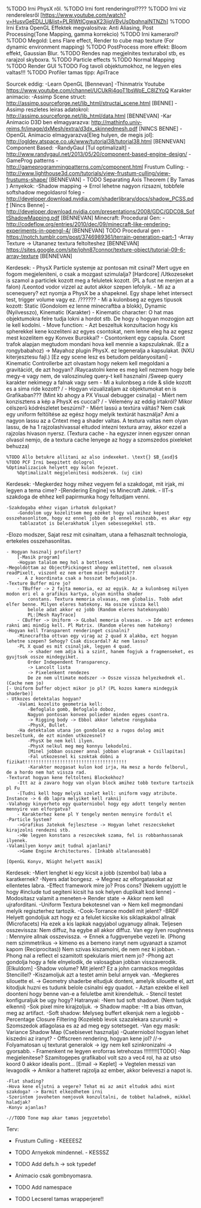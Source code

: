 %TODO Irni PhysX ről.
%TODO Irni font renderingrol????
%TODO Irni viz renderelesről [https://www.youtube.com/watch?v=HusvGeEDU_U&list=PLRIWtICgwaX23jiqVByUs0bqhnalNTNZh]
%TODO Irni Extra OpenGL Effektek megvalositva: Anti Aliasing, Post Processing(Tone Mapping, gamma korrekcio) 
%TODO Irni kamerarol?
	%TODO Megold: Lens Flare effect, Render to cube map texture (For dynamic environment mapping)
	%TODO PostProcess more effekt: Bloom effekt, Gaussian Blur.
	%TODO Rendes nap megjelnites texturabol stb, es rarajzol skyboxra.
	%TODO Particle effects
	%TODO Normal Mapping
	%TODO Render GUI
	%TODO Fog tavoli objektumokhoz, ne legyen eles valtas!!!
	%TODO Profiler tamas tipp: ApiTrace

Sourcek eddig:
	-Learn OpenGL [Bennevan]
	-Thinmatrix Youtube https://www.youtube.com/channel/UCUkRj4qoT1bsWpE_C8lZYoQ
Karakter animacio:
	-Assimp Scene struct: http://assimp.sourceforge.net/lib_html/structai_scene.html [BENNE]
	-Assimp reszletes leiras adatokrol: http://assimp.sourceforge.net/lib_html/data.html [BENNEVAN]
	-Kar Animacio D3D ben elmagyarazva: http://mathinfo.univ-reims.fr/image/dxMesh/extra/d3dx_skinnedmesh.pdf [NINCS BENNE]
	-OpenGL Animacio elmagyarazva[Eleg hulyen, de megis jol]: http://ogldev.atspace.co.uk/www/tutorial38/tutorial38.html  [BENNEVAN]
Component Based:
	-RandyGaul [Tul optimalizalt] - http://www.randygaul.net/2013/05/20/component-based-engine-design/
	-GameProg patterns - http://gameprogrammingpatterns.com/component.html
Frustum Culling:
	-http://www.lighthouse3d.com/tutorials/view-frustum-culling/view-frustums-shape/ [BENNEVAN]
	- TODO Separating Axis Theorem ( By Tamas )
Arnyekok:
	-Shadow mapping -> Errol lehetne nagyon rizsazni, tobbfele softshadow megoldasrol foleg
	-http://developer.download.nvidia.com/shaderlibrary/docs/shadow_PCSS.pdf [Nincs Benne]
	-http://developer.download.nvidia.com/presentations/2008/GDC/GDC08_SoftShadowMapping.pdf [BENNEVAN]
Minecraft:
	Procedural Gen:
		-http://codeflow.org/entries/2010/dec/09/minecraft-like-rendering-experiments-in-opengl-4/ [BENNEVAN] TODO Procedural gen
		-https://notch.tumblr.com/post/3746989361/terrain-generation-part-1
	-Array Texture -> Utananez textura feltolteshez [BENNEVAN]
		https://sites.google.com/site/john87connor/texture-object/tutorial-09-6-array-texture [BENNEVAN]

Kerdesek:
	- PhysX Particle systemje az pontosan mit csinal? Mert ugye en fogom megjeleniteni, o csak a mozgast szimulalja? [Hardcore]
		/Utkozeseket is szamol a particlek kozott meg a feluletek kozott. (PL a fust ne menjen at a falon)
		/Leontod vodor vizzel az autot akkor szepen lefolyik.
	- Mi az a scenequery? ezt nyomja a PhysX be a shapeknel. Egy shape lehet intersect test, trigger volume vagy ez.
		/??????
	- Mi a kulonbseg az egyes tipusok kozott: Static (Gondolom ez lenne minecraftba a blokk), Dynamic (Nyilvesszo), Kinematic (Karakter)
		- Kinematic character: O hat mas objektumokra felre tudja lokni a hordot stb. De hogy o hogyan mozogjon azt le kell kodolni.
		- Move function: 
	- Azt beszeltuk konzultacion hogy kis spherekkel kene kozeliteni az egyes csontokat,
	  nem lenne eleg ha az egesz mest kozelitem egy Konvex Burokkal?
		- Csontonkent egy capsula. Csont trafok alapjan megtudom mondani hova kell mennie a kapszulaknak. (Ez a rongybabahoz)
			-> Mayahoz plugin PhysX. ez legeneralja a kapsulakat. (NXU kiterjesztesu fajl.) [Ez egy scene lesz es betudom peldanyositani]
	- Kinematic Controllerbe azt olvastam hogy nekem kell megoldani a gravitációt, de azt hogyan?
		/Raycastolni kene es meg kell neznem hogy bele megy-e vagy nem, de valoszinuleg query-t kell hasznalni
		/Sweep query karakter nekimegy a falnak vagy sem
	- Mi a kulonbseg a ride & slide kozott es a sima ride kozott?
		/
	- Hogyan vizualizaljam az objektumokat en is Grafikaban??? (Mint kb ahogy a PX Visual debugger csinalja)
	- Miért nem konzisztens a kép a PhysX es cuccal?
		/
	- Vélemény az eddig irtakról? Mikor célszerű kódrészletet beszúrni?
	- Miért lassú a textúra váltás? Nem csak egy uniform feltöltése az egész hogy melyik textúrát használja?
		Ami a nagyon lassu az a Cntext meg a shader valtas. A textura valtas nem olyan lassu, de ha 1 rajzolashivassal eltudod intezni
		textura array, akkor ezzel a rajzolas hivason nyersz.
		(Textura cache - ha egyszer innen egyszer onnan olvasol nemjo, de a textura cache lenyege az hogy a szomszedos pixeleket behuzza)
		
	%TODO Allo betukre allitani az also indexeket. \text{} $B_{asd}$
	%TODO PCF Irni beepitett dologrol
	%Optimalizaciok helyett egy kulon fejezet.
		%Optimalizalt megjelenitesi modszerek. (uj cim)
		
	
Kerdesek:
	-Megkerdez hogy mihez vegyem fel a szakdogat, mit irjak, mi legyen a tema cime?
		-[Rendering Engine] vs Minecraft Jatek.
		- IIT-s szakdoga de ehhez kell papirmunka hogy feltudjam venni.
		
	-Szakdogaba ehhez vigan irhatok dolgokat?
		-Gondolom ugy kozelitsem meg ezeket hogy valamihez kepest osszehasonlitom, hogy ez ennel jobb de pl ennel rosszabb, es akar egy
		 tablazatot is belerakhatok ilyen sebessegekkel stb.
		 
-Elozo modszer, Sajat resz mit csinaltam, utana a felhasznalt technologia, ertekeles osszehasonlitas.		 
	

	- Hogyan hasznalj profilert? 
		[-Masik program]
		-Hogyan talalom meg hol a bottleneck
	-Megoldottam az ObjectPickingest ahogy emlitetted, nem olvasok readPixelt, viszont ez nem ertem miert mukodik??
		-  A z koordinata csak a hosszat befojasolja.
	-Texture Buffer mire jo?
		- TBuffer -> 2 fajta memoria, ez az egyik. Az a kulonbseg milyen modon eri el a grafikus kartya, olyan mintha shader
			constans. Textura memoria olvasas, nem globalis. Tobb adat elfer benne. Milyen eleres hatekony. Ha ossze vissza kell
			belole adat akkor ez jobb (Random eleres hatekonyabb)
			PL:[Mesh RayTrace]
		- CBuffer -> Uniform -> GLobal memoria olvasas. -> Ide azt erdemes rakni ami mindig kell. Pl Matrix. (Random eleres nem hatekony)
	-Hogyan kell Transparent renderinget csinalni?
		-Minecraftba ottvan egy virag az 2 quad X alakba, ezt hogyan lehetne szepen? Sehogy? Csak discardal? Az nem lassu?
		-PL X quad es mit csinaljak, legyen 4 quad.
			-> shader nem adja ki a szint, hanem fogjuk a fragmenseket, es gyujtsok ossze mindegyiket.
			Order Independent Transparency.
			-> Lancolt lista
			-> Pixelenkent rendezes
			De ze nem ultimate modszer -> Ossze vissza helyezkednek el. (Cache nem jo)
	[- Uniform buffer object mikor jo pl? (PL kozos kamera mindegyik shaderbe)]
	- Utkozes detektalas hogyan?
		-Valami kozelito geometria kell:
			-Befoglalo gomb, Befoglalo doboz, 
			Nagyon pontosan konvex polieder minden egyes csontra.
			-> Rigging body -> Ebbol akkor lehetne rongybaba
			-PhysX, Bullet.
		-Ha detektalom utana jon gondolom ez a rugos dolog amit beszeltunk, de ezt minden utkozesnel?
			-PhysX be nem kell ilyen.
			-PhysX nelkul meg meg konnyu lekodolni.
			[Minel jobban osszeer annal jobban elugranak + Csillapitas]
			-Fal utkozesnel ki szoktak dobni a fizikat!!!!!!!!!!!!!!!!!!!!!!!!!!!!!!!!!!!!!!
			-Karakter mozgasat kulon kod irja, Ha mesz a hordo felborul, de a hordo nem hat vissza rad.
	-Texturat hogyan kene feltolteni Blockokhoz? 
		-Itt az a zavaro hogy van olyan block amihez tobb texture tartozik pl Fu
		-[Tudni kell hogy melyik szelet kell: uniform vagy atribute. Instance -> 6 db lapra melyiket kell rakni]
	-Valahogy kinyerheto egy quaterniobol hogy egy adott tengely menten mennyire van elforgatva?
		- Karakterhez kene pl Y tengely menten mennyire fordult el
	-Particle System?
		->Grafikus Jatekok fejlesztese -> Hogyan lehet reszecskeket kirajzolni rendezni stb.
		->Ne legyen konstans a reszecskek szama, fel is robbanhassanak ilyenek.
	-Valamilyen konyv amit tudnal ajanlani?
		->Game Engine Architectures. [Inkabb altalanosabb]
		
	[OpenGL Konyv, NSight helyett masik]
Kerdesek:
	-Miert lenghet ki egy kicsit a jobb (szembol bal) laba a karatkernek?
		-Nyers adat bongesz. -> Megnez az elforgatasokat az ellentetes labra.
	-Effect framework mire jo? Pros cons? 
		(Nekem ugyjott le hogy #include tud segiteni kicsit ha sok helyen duplikalt kod lenne)
		-Modositasz valamit a meneten-> Render state -> Akkor nem kell ujraforditani.
		-Uniform Textura bekotesnel van -> Nem kell megmondani melyik regiszterhez tartozik.
	-Cook-Torrance modell mit jelent?
		-BRDF Helyett gondoljuk azt hogy ez a felulet kicsike kis siklapkakbol allnak (Microfacets)
		 Ha ezek a kis lapkak nagyjabol ugyanugy allnak. Teljesen osszevissza: Nem diffuz, ha egybe all akkor diffuz.
		 Van egy ilyen roughness : Mennyire allnak osszevissza. -> Ennek a fuggvenyebe vezeti le.
		 (Phong nem szimmetrikus -> kimeno es a bemeno iranyt nem ugyanazt a szamot kapom (Reciprocitas))
		 Nem szivas kiszamolni, de nem nez ki jobban.
	-Phong nal a reflect el szamitott spekularis miert nem jo?
		-Phong azt gondolja hogy a fele elnyelodik, de valosagban jobban visszaverodik. [Elkuldom]
	-Shadow volume? Mit jelent? Ez a john carmackos megoldas Stencillel?
		-Kiszamoljuk azt a testet amin belul arnyek van.
		-Megkeres silouette el. -> Geometry shaderbe eltudjuk donteni, amelyik silouette el, azt kitodjuk huzni es tudunk
		belole csinalni egy quadot.
		- Aztan ezekbe el kell doonteni hogy benne van-e a feluletbe amit kirendeltuk.
		- Stencil testet konfiguraljuk be ugy hogy?
		Hatranyai: -Nem tud soft shadowt. (Nem tudjuk elkenni)
				   -Sok pixel mire kirajzoljuk.
		 -> Shadow mapbe: -Itt a bias ottvan, meg az artifact.
						  -Soft shadow: Melyseg buffert elkenjuk nem a legjobb
									   -Percentage Closure Filtering (Kozelebb levok szazalekara szurunk)
												-> Szomszedok atlagolasa es az ad meg egy sotetseget.
								       -Van egy masik: Variance Shadow Map (Csebisevet hasznalja)
	-Quaterniobol hogyan lehet kiszedni az iranyt? 
	- Offscreen rendering, hogyan kene jol?
		//-> Folyamatosan uj texturat generalok -> igy nem kell szinkronizalni -> gyorsabb.
		- Framenkent ne legyen eroforras letrehozas !!!!!!!!![TODO]
	-Nap megjelenitese? Szamitogepes grafikabol volt szo a vec4 rol, ha az utso koord 0 akkor idealis pont… [Email -> Keplet]
		-> Vegtelen messzi van levagodik -> Amikor a hatteret rajzolja az ember, akkor beleveszi a napot is.
	
	-Flat shading?
	-Hova kene eljutni a vegere? Tehat mi az amit eltudok adni mint szakdoga? -> Barmit elkezdhetem irni
	-Szerintem jovoheten nemjovok konzultalni, de tobbet haladnek, mikkel haladjak?
	-Konyv ajanlas?
	
	-//TODO Tone map akar tamas jegyzetebol
	
	
Terv:
- Frustum Culling - KEEEESZ
- TODO Arnyekok mindennel. - KESSSZ
- TODO Add defs.h -> sok typedef

- Animacio csak gombnyomasra.
- TODO Add namespace
- TODO Lecserel tamas wrapperjere!! 

